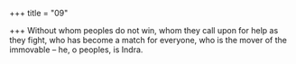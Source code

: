 +++
title = "09"

+++
Without whom peoples do not win, whom they call upon for help as  they fight,
who has become a match for everyone, who is the mover of the
immovable – he, o peoples, is Indra.